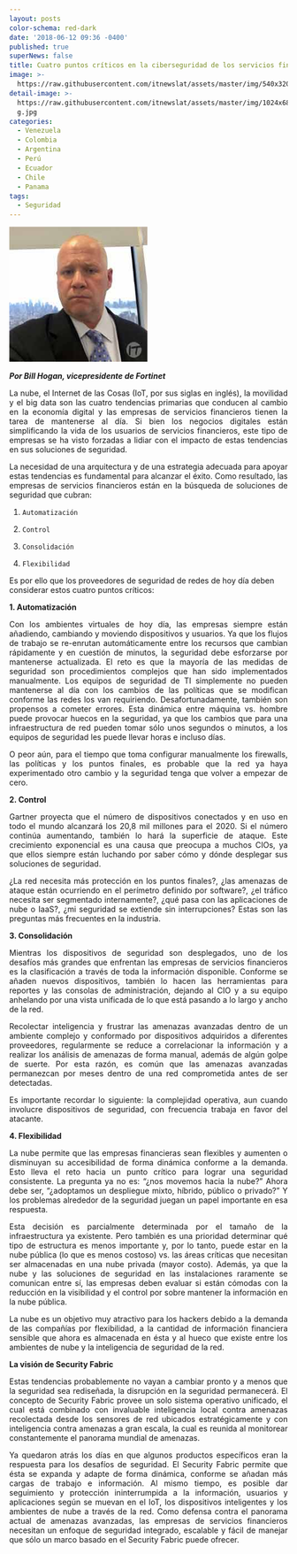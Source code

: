```yaml
---
layout: posts
color-schema: red-dark
date: '2018-06-12 09:36 -0400'
published: true
superNews: false
title: Cuatro puntos críticos en la ciberseguridad de los servicios financieros
image: >-
  https://raw.githubusercontent.com/itnewslat/assets/master/img/540x320/Cyberseguridad-p.jpg
detail-image: >-
  https://raw.githubusercontent.com/itnewslat/assets/master/img/1024x680/Cyberseguridad
  g.jpg
categories:
  - Venezuela
  - Colombia
  - Argentina
  - Perú
  - Ecuador
  - Chile
  - Panama
tags:
  - Seguridad
---
```

![](https://raw.githubusercontent.com/itnewslat/assets/master/img/300x300/Bill-Hogan.jpg)

**_Por Bill Hogan, vicepresidente de Fortinet_**
 
<p style="text-align: justify;">La nube, el Internet de las Cosas (IoT, por sus siglas en inglés), la movilidad y el big data son las cuatro tendencias primarias que conducen al cambio en la economía digital y las empresas de servicios financieros tienen la tarea de mantenerse al día. Si bien los negocios digitales están simplificando la vida de los usuarios de servicios financieros, este tipo de empresas se ha visto forzadas a lidiar con el impacto de estas tendencias en sus soluciones de seguridad.</p>
 
<p style="text-align: justify;">La necesidad de una arquitectura y de una estrategia adecuada para apoyar estas tendencias es fundamental para alcanzar el éxito. Como resultado, las empresas de servicios financieros están en la búsqueda de soluciones de seguridad que cubran:</p>
 
1.     Automatización
2.     Control
3.     Consolidación
4.     Flexibilidad

Es por ello que los proveedores de seguridad de redes de hoy día deben considerar estos cuatro puntos críticos:

**1.     Automatización**

<p style="text-align: justify;">Con los ambientes virtuales de hoy día, las empresas siempre están añadiendo, cambiando y moviendo dispositivos y usuarios. Ya que los flujos de trabajo se re-enrutan automáticamente entre los recursos que cambian rápidamente y en cuestión de minutos, la seguridad debe esforzarse por mantenerse actualizada. El reto es que la mayoría de las medidas de seguridad son procedimientos complejos que han sido implementados manualmente. Los equipos de seguridad de TI simplemente no pueden mantenerse al día con los cambios de las políticas que se modifican conforme las redes los van requiriendo. Desafortunadamente, también son propensos a cometer errores. Esta dinámica entre máquina vs. hombre puede provocar huecos en la seguridad, ya que los cambios que para una infraestructura de red pueden tomar sólo unos segundos o minutos, a los equipos de seguridad les puede llevar horas e incluso días.</p>

<p style="text-align: justify;">O peor aún, para el tiempo que toma configurar manualmente los firewalls, las políticas y los puntos finales, es probable que la red ya haya experimentado otro cambio y la seguridad tenga que volver a empezar de cero.</p>
 
**2.     Control**

<p style="text-align: justify;">Gartner proyecta que el número de dispositivos conectados y en uso en todo el mundo alcanzará los 20,8 mil millones para el 2020. Si el número continúa aumentando, también lo hará la superficie de ataque. Este crecimiento exponencial es una causa que preocupa a muchos CIOs, ya que ellos siempre están luchando por saber cómo y dónde desplegar sus soluciones de seguridad.</p>

<p style="text-align: justify;">¿La red necesita más protección en los puntos finales?, ¿las amenazas de ataque están ocurriendo en el perímetro definido por software?, ¿el tráfico necesita ser segmentado internamente?, ¿qué pasa con las aplicaciones de nube o IaaS?, ¿mi seguridad se extiende sin interrupciones? Estas son las preguntas más frecuentes en la industria.</p>

**3.     Consolidación**

<p style="text-align: justify;">Mientras los dispositivos de seguridad son desplegados, uno de los desafíos más grandes que enfrentan las empresas de servicios financieros es la clasificación a través de toda la información disponible. Conforme se añaden nuevos dispositivos, también lo hacen las herramientas para reportes y las consolas de administración, dejando al CIO y a su equipo anhelando por una vista unificada de lo que está pasando a lo largo y ancho de la red.</p>

<p style="text-align: justify;">Recolectar inteligencia y frustrar las amenazas avanzadas dentro de un ambiente complejo y conformado por dispositivos adquiridos a diferentes proveedores, regularmente se reduce a correlacionar la información y a realizar los análisis de amenazas de forma manual, además de algún golpe de suerte. Por esta razón, es común que las amenazas avanzadas permanezcan por meses dentro de una red comprometida antes de ser detectadas. </p>

<p style="text-align: justify;">Es importante recordar lo siguiente: la complejidad operativa, aun cuando involucre dispositivos de seguridad, con frecuencia trabaja en favor del atacante.</p>

**4.     Flexibilidad**

<p style="text-align: justify;">La nube permite que las empresas financieras sean flexibles y aumenten o disminuyan su accesibilidad de forma dinámica conforme a la demanda. Esto lleva el reto hacia un punto crítico para lograr una seguridad consistente. La pregunta ya no es: “¿nos movemos hacia la nube?” Ahora debe ser, “¿adoptamos un despliegue mixto, híbrido, público o privado?” Y los problemas alrededor de la seguridad juegan un papel importante en esa respuesta.</p>

<p style="text-align: justify;">Esta decisión es parcialmente determinada por el tamaño de la infraestructura ya existente. Pero también es una prioridad determinar qué tipo de estructura es menos importante y, por lo tanto, puede estar en la nube pública (lo que es menos costoso) vs. las áreas críticas que necesitan ser almacenadas en una nube privada (mayor costo). Además, ya que la nube y las soluciones de seguridad en las instalaciones raramente se comunican entre sí, las empresas deben evaluar si están cómodas con la reducción en la visibilidad y el control por sobre mantener la información en la nube pública.</p>

<p style="text-align: justify;">La nube es un objetivo muy atractivo para los hackers debido a la demanda de las compañías por flexibilidad, a la cantidad de información financiera sensible que ahora es almacenada en ésta y al hueco que existe entre los ambientes de nube y la inteligencia de seguridad de la red.</p>

**La visión de Security Fabric**

<p style="text-align: justify;">Estas tendencias probablemente no vayan a cambiar pronto y a menos que la seguridad sea rediseñada, la disrupción en la seguridad permanecerá. El concepto de Security Fabric provee un solo sistema operativo unificado, el cual está combinado con invaluable inteligencia local contra amenazas recolectada desde los sensores de red ubicados estratégicamente y con inteligencia contra amenazas a gran escala, la cual es reunida al monitorear constantemente el panorama mundial de amenazas. </p>
 
<p style="text-align: justify;">Ya quedaron atrás los días en que algunos productos específicos eran la respuesta para los desafíos de seguridad. El Security Fabric permite que ésta se expanda y adapte de forma dinámica, conforme se añadan más cargas de trabajo e información. Al mismo tiempo, es posible dar seguimiento y protección ininterrumpida a la información, usuarios y aplicaciones según se muevan en el IoT, los dispositivos inteligentes y los ambientes de nube a través de la red. Como defensa contra el panorama actual de amenazas avanzadas, las empresas de servicios financieros necesitan un enfoque de seguridad integrado, escalable y fácil de manejar que sólo un marco basado en el Security Fabric puede ofrecer.</p>
